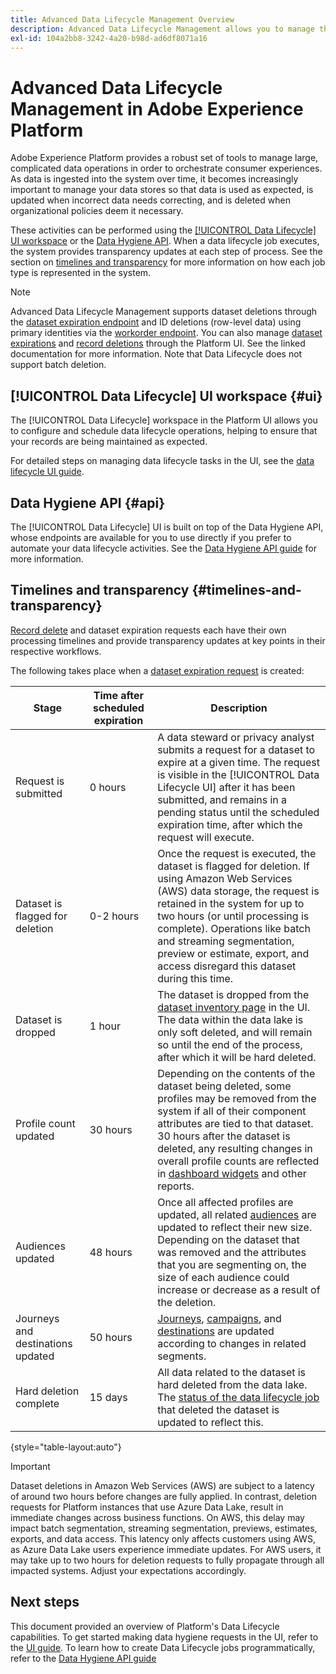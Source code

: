 ```yaml
---
title: Advanced Data Lifecycle Management Overview
description: Advanced Data Lifecycle Management allows you to manage the lifecycle of your data by updating or purging outdated or inaccurate records.
exl-id: 104a2bb8-3242-4a20-b98d-ad6df8071a16
---
```

# Advanced Data Lifecycle Management in Adobe Experience Platform

Adobe Experience Platform provides a robust set of tools to manage large, complicated data operations in order to orchestrate consumer experiences. As data is ingested into the system over time, it becomes increasingly important to manage your data stores so that data is used as expected, is updated when incorrect data needs correcting, and is deleted when organizational policies deem it necessary.

<!-- Platform's data lifecycle capabilities allow you to manage your stored data through the following:

* Scheduling automated dataset expirations
* Deleting individual records from one or all datasets

>[!IMPORTANT]
>
>Record deletes are meant to be used for data cleansing, removing anonymous data, or data minimization. They are **not** to be used for data subject rights requests (compliance) as pertaining to privacy regulations like the General Data Protection Regulation (GDPR). For all compliance use cases, use [Adobe Experience Platform Privacy Service](../privacy-service/home.md) instead. -->

These activities can be performed using the [[!UICONTROL Data Lifecycle] UI workspace](#ui) or the [Data Hygiene API](#api). When a data lifecycle job executes, the system provides transparency updates at each step of process. See the section on [timelines and transparency](#timelines-and-transparency) for more information on how each job type is represented in the system.

>[!NOTE]
>
>Advanced Data Lifecycle Management supports dataset deletions through the [dataset expiration endpoint](./api/dataset-expiration.md) and ID deletions (row-level data) using primary identities via the [workorder endpoint](./api/workorder.md). You can also manage [dataset expirations](./ui/dataset-expiration.md) and [record deletions](./ui/record-delete.md) through the Platform UI. See the linked documentation for more information. Note that Data Lifecycle does not support batch deletion.

## [!UICONTROL Data Lifecycle] UI workspace {#ui}

The [!UICONTROL Data Lifecycle] workspace in the Platform UI allows you to configure and schedule data lifecycle operations, helping to ensure that your records are being maintained as expected.

For detailed steps on managing data lifecycle tasks in the UI, see the [data lifecycle UI guide](./ui/overview.md).

## Data Hygiene API {#api}

The [!UICONTROL Data Lifecycle] UI is built on top of the Data Hygiene API, whose endpoints are available for you to use directly if you prefer to automate your data lifecycle activities. See the [Data Hygiene API guide](./api/overview.md) for more information.

## Timelines and transparency {#timelines-and-transparency}

[Record delete](./ui/record-delete.md) and dataset expiration requests each have their own processing timelines and provide transparency updates at key points in their respective workflows. 

The following takes place when a [dataset expiration request](./ui/dataset-expiration.md) is created:

| Stage | Time after scheduled expiration | Description |
| --- | --- | --- |
| Request is submitted | 0 hours | A data steward or privacy analyst submits a request for a dataset to expire at a given time. The request is visible in the [!UICONTROL Data Lifecycle UI] after it has been submitted, and remains in a pending status until the scheduled expiration time, after which the request will execute. |
| Dataset is flagged for deletion | 0-2 hours | Once the request is executed, the dataset is flagged for deletion. If using Amazon Web Services (AWS) data storage, the request is retained in the system for up to two hours (or until processing is complete). Operations like batch and streaming segmentation, preview or estimate, export, and access disregard this dataset during this time. |
| Dataset is dropped | 1 hour | The dataset is dropped from the [dataset inventory page](../catalog/datasets/user-guide.md) in the UI. The data within the data lake is only soft deleted, and will remain so until the end of the process, after which it will be hard deleted. |
| Profile count updated | 30 hours | Depending on the contents of the dataset being deleted, some profiles may be removed from the system if all of their component attributes are tied to that dataset. 30 hours after the dataset is deleted, any resulting changes in overall profile counts are reflected in [dashboard widgets](../dashboards/guides/profiles.md#profile-count-trend) and other reports. |
| Audiences updated | 48 hours | Once all affected profiles are updated, all related [audiences](../segmentation/home.md) are updated to reflect their new size. Depending on the dataset that was removed and the attributes that you are segmenting on, the size of each audience could increase or decrease as a result of the deletion. |
| Journeys and destinations updated | 50 hours | [Journeys](https://experienceleague.adobe.com/docs/journey-optimizer/using/orchestrate-journeys/about-journeys/journey.html), [campaigns](https://experienceleague.adobe.com/docs/journey-optimizer/using/campaigns/get-started-with-campaigns.html), and [destinations](../destinations/home.md) are updated according to changes in related segments. |
| Hard deletion complete | 15 days | All data related to the dataset is hard deleted from the data lake. The [status of the data lifecycle job](./ui/browse.md#view-details) that deleted the dataset is updated to reflect this. |

{style="table-layout:auto"}

>[!IMPORTANT]
>
>Dataset deletions in Amazon Web Services (AWS) are subject to a latency of around two hours before changes are fully applied. In contrast, deletion requests for Platform instances that use Azure Data Lake, result in immediate changes across business functions. On AWS, this delay may impact batch segmentation, streaming segmentation, previews, estimates, exports, and data access. This latency only affects customers using AWS, as Azure Data Lake users experience immediate updates. For AWS users, it may take up to two hours for deletion requests to fully propagate through all impacted systems. Adjust your expectations accordingly.

<!-- ### Record deletes {#record-delete-transparency}

The following takes place when a [record delete request](./ui/record-delete.md) is created:

| Stage | Time after request submission | Description |
| --- | --- | --- |
| Request is submitted | 0 hours | A data steward or privacy analyist submits a record delete request. The request is visible in the [!UICONTROL Data Lifecycle UI] after it has been submitted. |
| Profile lookups updated | 3 hours | The change in profile counts caused by the deleted identity are reflected in [dashboard widgets](../dashboards/guides/profiles.md#profile-count-trend) and other reports. |
| Segments updated | 24 hours | Once profiles are removed, all related [segments](../segmentation/home.md) are updated to reflect their new size. |
| Journeys and destinations updated | 26 hours | [Journeys](https://experienceleague.adobe.com/docs/journey-optimizer/using/orchestrate-journeys/about-journeys/journey.html), [campaigns](https://experienceleague.adobe.com/docs/journey-optimizer/using/campaigns/get-started-with-campaigns.html), and [destinations](../destinations/home.md) are updated according to changes in related segments. |
| Records soft deleted in data lake | 7 days | The data is soft deleted from the data lake. |
| Data vacuuming completed | 14 days | The [status of the lifecycle job](./ui/browse.md#view-details) updates to indicate that the job has completed, meaning that data vacuuming has been completed on the data lake and the relevant records have been hard deleted. |

{style="table-layout:auto"} -->

## Next steps

This document provided an overview of Platform's Data Lifecycle capabilities. To get started making data hygiene requests in the UI, refer to the [UI guide](./ui/overview.md). To learn how to create Data Lifecycle jobs programmatically, refer to the [Data Hygiene API guide](./api/overview.md)
